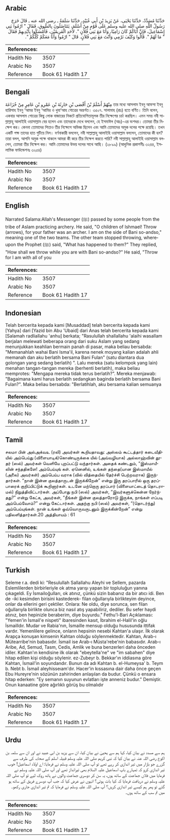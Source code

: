 ## Arabic


<div dir="rtl" lang="ar" style={{fontSize:'larger',backgroundColor:'#f8f9fa',padding:20}}>
حَدَّثَنَا مُسَدَّدٌ، حَدَّثَنَا يَحْيَى، عَنْ يَزِيدَ بْنِ أَبِي عُبَيْدٍ، حَدَّثَنَا سَلَمَةُ ـ رضى الله عنه ـ قَالَ خَرَجَ رَسُولُ اللَّهِ صلى الله عليه وسلم عَلَى قَوْمٍ مِنْ أَسْلَمَ، يَتَنَاضَلُونَ بِالسُّوقِ، فَقَالَ ‏"‏ ارْمُوا بَنِي إِسْمَاعِيلَ، فَإِنَّ أَبَاكُمْ كَانَ رَامِيًا، وَأَنَا مَعَ بَنِي فُلاَنٍ ‏"‏‏.‏ لأَحَدِ الْفَرِيقَيْنِ، فَأَمْسَكُوا بِأَيْدِيهِمْ فَقَالَ ‏"‏ مَا لَهُمْ ‏"‏‏.‏ قَالُوا وَكَيْفَ نَرْمِي وَأَنْتَ مَعَ بَنِي فُلاَنٍ‏.‏ قَالَ ‏"‏ ارْمُوا وَأَنَا مَعَكُمْ كُلِّكُمْ ‏"‏‏.‏
</div>
<div style={{backgroundColor:'#f8f9fa',padding:20, marginBottom: 10}}><table> <thead> <tr> <th>References:</th> <th></th> </tr> </thead> <tbody><tr><td>Hadith No</td><td>3507</td></tr><tr><td>Arabic No</td><td>3507</td></tr><tr><td>Reference</td><td>Book 61 Hadith 17</td></tr></tbody></table></div>

## Bengali


<div dir="ltr" lang="bn" style={{fontSize:'larger',backgroundColor:'#f8f9fa',padding:20}}>
مِنْهُمْ أَسْلَمُ بْنُ أَفْصَى بْنِ حَارِثَةَ بْنِ عَمْرِو بْنِ عَامِرٍ مِنْ خُزَاعَةَ তার মধ্যে আসলাম ইবনু আফসা ইবনু হারিসাহ ইবনু ‘আমর ইবনু ‘আমির ও খুযা‘আহ গোত্রের অন্তর্গত। ৩৫০৭. সালামাহ (রাঃ) হতে বর্ণিত। তিনি বলেন, একবার আসলাম গোত্রের কিছু লোক বাজারের নিকটে প্রতিযোগিতামূলক তীর নিক্ষেপের চর্চা করছিল। এমন সময় নবী সাল্লাল্লাহু আলাইহি ওয়াসাল্লাম বের হলেন এবং তাদেরকে দেখে বললেন, হে ইসমাঈল (আঃ)-এর বংশধর। তোমরা তীর নিক্ষেপ কর। কেননা তোমাদের পিতাও তীর নিক্ষেপে অভিজ্ঞ ছিলেন এবং আমি তোমাদের অমুক দলের পক্ষে রয়েছি। তখন একটি পক্ষ তাদের হাত গুটিয়ে নিল। বর্ণনাকারী বললেন, নবী সাল্লাল্লাহু আলাইহি ওয়াসাল্লাম বললেন, তোমাদের কী হল? তারা বলল, আপনি অমুক পক্ষে থাকলে আমরা কী করে তীর নিক্ষেপ করতে পারি? নবী সাল্লাল্লাহু আলাইহি ওয়াসাল্লাম বললেন, তোমরা তীর নিক্ষেপ কর। আমি তোমাদের উভয় দলের সাথে আছি। (২৮৯৯) (আধুনিক প্রকাশনীঃ ৩২৪৪, ইসলামিক ফাউন্ডেশনঃ ৩২৫৪)
</div>
<div style={{backgroundColor:'#f8f9fa',padding:20, marginBottom: 10}}><table> <thead> <tr> <th>References:</th> <th></th> </tr> </thead> <tbody><tr><td>Hadith No</td><td>3507</td></tr><tr><td>Arabic No</td><td>3507</td></tr><tr><td>Reference</td><td>Book 61 Hadith 17</td></tr></tbody></table></div>

## English


<div dir="ltr" lang="en" style={{fontSize:'larger',backgroundColor:'#f8f9fa',padding:20}}>
Narrated Salama:Allah's Messenger (ﷺ) passed by some people from the tribe of Aslam practicing archery. He said, "O children of Ishmael! Throw (arrows), for your father was an archer. I am on the side of Bani so-andso," meaning one of the two teams. The other team stopped throwing, whereupon the Prophet (ﷺ) said, "What has happened to them?" They replied, "How shall we throw while you are with Bani so-andso?" He said, "Throw for I am with all of you
</div>
<div style={{backgroundColor:'#f8f9fa',padding:20, marginBottom: 10}}><table> <thead> <tr> <th>References:</th> <th></th> </tr> </thead> <tbody><tr><td>Hadith No</td><td>3507</td></tr><tr><td>Arabic No</td><td>3507</td></tr><tr><td>Reference</td><td>Book 61 Hadith 17</td></tr></tbody></table></div>

## Indonesian


<div dir="ltr" lang="id" style={{fontSize:'larger',backgroundColor:'#f8f9fa',padding:20}}>
Telah bercerita kepada kami [Musaddad] telah bercerita kepada kami [Yahya] dari [Yazid bin Abu 'Ubaid] dari Anas telah bercerita kepada kami [Salamah radliallahu 'anhu] berkata; "Rasulullah shallallahu 'alaihi wasallam berjalan melewati beberapa orang dari suku Aslam yang sedang menunjukkan keahlian bermain panah di pasar, maka beliau bersabda: "Memanahlah wahai Bani Isma'il, karena nenek moyang kalian adalah ahli memanah dan aku berlatih bersama Bani Fulan" (satu diantara dua golongan yang sedang berlatih) ". Lalu mereka (satu kelompok yang lain) menahan tangan-tangan mereka (berhenti berlatih), maka beliau memprotes: "Mengapa mereka tidak terus berlatih?". Mereka menjawab: "Bagaimana kami harus berlatih sedangkan baginda berlatih bersama Bani Fulan?". Maka beliau bersabda: "Berlatihlah, aku bersama kalian semuanya
</div>
<div style={{backgroundColor:'#f8f9fa',padding:20, marginBottom: 10}}><table> <thead> <tr> <th>References:</th> <th></th> </tr> </thead> <tbody><tr><td>Hadith No</td><td>3507</td></tr><tr><td>Arabic No</td><td>3507</td></tr><tr><td>Reference</td><td>Book 61 Hadith 17</td></tr></tbody></table></div>

## Tamil


<div dir="ltr" lang="ta" style={{fontSize:'larger',backgroundColor:'#f8f9fa',padding:20}}>
சலமா பின் அல்அக்வஉ (ரலி) அவர்கள் கூறியதாவது: அஸ்லம் கூட்டத்தார் கடைவீதியில் அம்பெய்து (விளையாடிக்)கொண்டிருக்கை யில் (அவ்வழியாக) அல்லாஹ்வின் தூதர் (ஸல்) அவர்கள் வெளியே புறப்பட்டு வந்தார்கள். அதைக் கண்டதும், “இஸ்மாயீலின் சந்ததிகளே! அம்பெய்யுங் கள். ஏனெனில், உங்கள் தந்தை(யான இஸ்மாயீல் (அலை) அவர்கள்) அம்பெய்ப வராக (வில் வித்தையில் தேர்ச்சி பெற்றவராக) இருந்தார்கள். “நான் இன்ன குலத்தாருடன் இருக்கிறேன்” என்று இரு தரப்பாரில் ஒரு தரப்பாரைக் குறிப்பிட்டுக் கூறினார்கள். உடனே மற்றொரு தரப்பார் (விளையாட்டைத் தொடராமல்) நிறுத்திவிட்டார்கள். அப்போது நபி (ஸல்) அவர்கள், “இவர்களுக்கென்ன நேர்ந்தது?” என்று கேட்க, அவர்கள், “நீங்கள் இன்ன குலத்தாரோடு இருக்க, நாங்கள் எப்படி அம்பெய்வோம்?” என்று கேட்டார்கள். அதற்கு நபி (ஸல்) அவர்கள், “(தொடர்ந்து) அம்பெய்யுங்கள். நான் உங்கள் ஒவ்வொருவருடனும் இருக்கின்றேன்” என்று பதிலளித்தார்கள்.20 அத்தியாயம் : 61
</div>
<div style={{backgroundColor:'#f8f9fa',padding:20, marginBottom: 10}}><table> <thead> <tr> <th>References:</th> <th></th> </tr> </thead> <tbody><tr><td>Hadith No</td><td>3507</td></tr><tr><td>Arabic No</td><td>3507</td></tr><tr><td>Reference</td><td>Book 61 Hadith 17</td></tr></tbody></table></div>

## Turkish


<div dir="ltr" lang="tr" style={{fontSize:'larger',backgroundColor:'#f8f9fa',padding:20}}>
Seleme r.a. dedi ki: "Resulullah Sallallahu Aleyhi ve Sellem, pazarda Eslemlilerden birbirleriyle ok atma yarışı yapan bir topluluğun yanına çıkageldi. Ey İsmailoğulları, ok atınız, çünkü sizin babanız da bir atıcı idi. Ben de -iki kesimden birisini kastederek- filan oğullarıyla birlikteyim deyince, onlar da ellerini geri çektiler. Onlara: Ne oldu, diye sorunca, sen filan oğullarıyla birlikte olunca biz nasıl atış yapabiliriz, dediler. Bu sefer haydi atınız, ben hepinizle beraberim, diye buyurdu." Fethu'l-Bari Açıklaması: "Yemen'in İsmail'e nispeti" ibaresinden kasıt, İbrahim el-Halil'in oğlu İsmailldır. Mudar ve Rabia'nın, İsmaille mensup olduğu hususunda ittifak vardır. Yemenlilere gelince, onların hepsinin nesebi Kahtan'a ulaşır. İlk olarak Arapça konuşan kimsenin Kahtan olduğu söylenmektedir. Kahtan, Arab-ı Mütearribe'nin babasıdır. İsmail ise Arab-ı Müsta'rebe'nin babasıdır. Arab-ı Aribe, Ad, Semud, Tasm, Cedis, Amlik ve buna benzerleri daha önceden idiler. Kahtan'ın kendisine ilk olarak "ebeytella'ne" ve "im sabahen" diye hitap edilen kişi olduğu söylenir. ez-Zubeyr b. Bekkar'ın iddiasına göre Kahtan, İsmail'in soyundandır. Bunun da adı Kahtan b. el-Humeysa' b. Teym b. Nebt b. İsmail aleyhisseıam'dır. Hacer'in kıssasına dair daha önce geçen Ebu Hureyre'nin sözünün zahirinden anlaşılan da budur. Çünkü o ensara hitap ederken: "Ey semanın suyunun evlatları işte anneniz budur." Demiştir. Onun kanaatine göre ağırlıklı görüş bu olmalıdır
</div>
<div style={{backgroundColor:'#f8f9fa',padding:20, marginBottom: 10}}><table> <thead> <tr> <th>References:</th> <th></th> </tr> </thead> <tbody><tr><td>Hadith No</td><td>3507</td></tr><tr><td>Arabic No</td><td>3507</td></tr><tr><td>Reference</td><td>Book 61 Hadith 17</td></tr></tbody></table></div>

## Urdu


<div dir="rtl" lang="ur" style={{fontSize:'larger',backgroundColor:'#f8f9fa',padding:20}}>
ہم سے مسدد نے بیان کیا، کہا ہم سے یحییٰ نے بیان کیا، ان سے یزید بن ابی عبید نے اور ان سے سلمہ بن اکوع رضی اللہ عنہ نے بیان کیا کہ نبی کریم صلی اللہ علیہ وسلم قبیلہ اسلم کے صحابہ کی طرف سے گزرے جو بازار میں تیر اندازی کر رہے تھے تو آپ صلی اللہ علیہ وسلم نے فرمایا: اے اولاد اسماعیل! خوب تیر اندازی کرو کہ تمہارے باپ اسماعیل علیہ السلام بھی تیرانداز تھے اور آپ صلی اللہ علیہ وسلم نے فرمایا میں فلاں جماعت کے ساتھ ہوں، یہ سن کر دوسری جماعت والوں نے ہاتھ روک لیے تو آپ صلی اللہ علیہ وسلم نے دریافت فرمایا کہ کیا بات ہوئی؟ انہوں نے عرض کیا کہ جب آپ دوسرے فریق کے ساتھ ہو گئے تو پھر ہم کیسے تیر اندازی کریں؟ آپ صلی اللہ علیہ وسلم نے فرمایا کہ تم تیر اندازی جاری رکھو۔ میں تم سب کے ساتھ ہوں۔
</div>
<div style={{backgroundColor:'#f8f9fa',padding:20, marginBottom: 10}}><table> <thead> <tr> <th>References:</th> <th></th> </tr> </thead> <tbody><tr><td>Hadith No</td><td>3507</td></tr><tr><td>Arabic No</td><td>3507</td></tr><tr><td>Reference</td><td>Book 61 Hadith 17</td></tr></tbody></table></div>